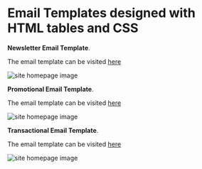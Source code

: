 # Email Templates designed with HTML tables and CSS

**Newsletter Email Template**.

The email template can be visited [here](https://sukhbirchung.com/email-templates/newsletter.html)

![site homepage image](images/final-designs/newsletter.png)

**Promotional Email Template**.

The email template can be visited [here](https://sukhbirchung.com/email-templates/promotional.html)

![site homepage image](images/final-designs/promotional.png)

**Transactional Email Template**.

The email template can be visited [here](https://sukhbirchung.com/email-templates/transactional.html)

![site homepage image](images/final-designs/transactional.png)